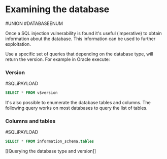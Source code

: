# Examining the database
#UNION 
#DATABASEENUM 

Once a SQL injection vulnerability is found it's useful (imperative) to obtain information about the database. This information can be used to further exploitation.

Use a specific set of queries that depending on the database type, will return the version. For example in Oracle execute:

### Version

#SQLiPAYLOAD 
```SQL
SELECT * FROM v$version
```

It's also possible to enumerate the database tables and columns. The following query works on most databases to query the list of tables.

### Columns and tables
#SQLiPAYLOAD 
```SQL
SELECT * FROM information_schema.tables
```


[[Querying the database type and version]]

